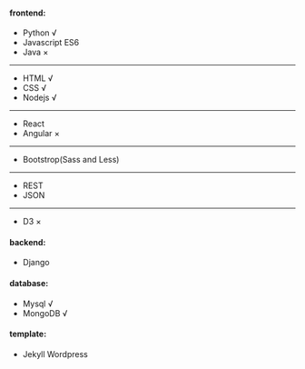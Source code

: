 #### frontend: 
 * Python             √
 * Javascript ES6
 * Java               ×
 
 ---
 * HTML               √    
 * CSS                √     
 * Nodejs             √ 
 ---
 * React   
 * Angular            ×
 ---  
 * Bootstrop(Sass and Less)
 ---
 * REST
 * JSON
 ---   
 * D3                 ×
             

#### backend: 
 * Django

#### database:
 * Mysql              √
 * MongoDB            √

#### template: 
 * Jekyll Wordpress
